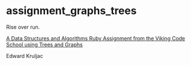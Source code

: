 # assignment_graphs_trees
Rise over run.

[A Data Structures and Algorithms Ruby Assignment from the Viking Code School using Trees and Graphs](http://www.vikingcodeschool.com)

Edward Kruljac